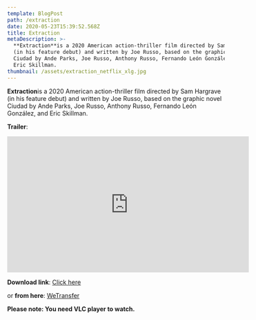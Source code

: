 ```yaml
---
template: BlogPost
path: /extraction
date: 2020-05-23T15:39:52.568Z
title: Extraction
metaDescription: >-
  **Extraction**is a 2020 American action-thriller film directed by Sam Hargrave
  (in his feature debut) and written by Joe Russo, based on the graphic novel
  Ciudad by Ande Parks, Joe Russo, Anthony Russo, Fernando León González, and
  Eric Skillman.
thumbnail: /assets/extraction_netflix_xlg.jpg
---
```

**Extraction**is a 2020 American action-thriller film directed by Sam Hargrave (in his feature debut) and written by Joe Russo, based on the graphic novel Ciudad by Ande Parks, Joe Russo, Anthony Russo, Fernando León González, and Eric Skillman.

**Trailer**:

<iframe width="560" height="315" src="https://www.youtube.com/embed/L6P3nI6VnlY" frameborder="0" allow="accelerometer; autoplay; encrypted-media; gyroscope; picture-in-picture" allowfullscreen></iframe>

**Download link**: [Click here](http://srv5.cinehub24.com/04/245310-137169-EXTRACTION-(2020)-1080p-NF-WEB-DL--Multi-Org-(DD+5.1---192Kbps)---1.7GB---ESub.mkv)

or **from here**: [WeTransfer](https://we.tl/t-p8Rus1bvV8)

**Please note: You need VLC player to watch.**
